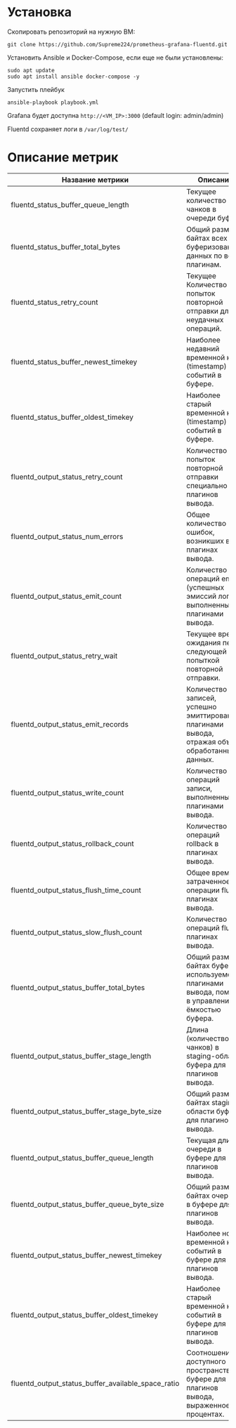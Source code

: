 # Установка

Скопировать репозиторий на нужную ВМ:
```
git clone https://github.com/Supreme224/prometheus-grafana-fluentd.git
```

Установить Ansible и Docker-Compose, если еще не были установлены:
```
sudo apt update
sudo apt install ansible docker-compose -y
```

Запустить плейбук
```
ansible-playbook playbook.yml
```

Grafana будет доступна ```http://<VM_IP>:3000``` (default login: admin/admin)

Fluentd сохраняет логи в ```/var/log/test/```

# Описание метрик

| Название метрики | Описание |
|------------------|----------|
| fluentd_status_buffer_queue_length | Текущее количество чанков в очереди буфера. |
| fluentd_status_buffer_total_bytes | Общий размер в байтах всех буферизованных данных по всем плагинам. |
| fluentd_status_retry_count | Текущее Количество попыток повторной отправки для неудачных операций. |
| fluentd_status_buffer_newest_timekey | Наиболее недавний временной ключ (timestamp) событий в буфере. |
| fluentd_status_buffer_oldest_timekey | Наиболее старый временной ключ (timestamp) событий в буфере. |
| fluentd_output_status_retry_count | Количество попыток повторной отправки специально для плагинов вывода. |
| fluentd_output_status_num_errors | Общее количество ошибок, возникших в плагинах вывода. |
| fluentd_output_status_emit_count | Количество операций emit (успешных эмиссий логов), выполненных плагинами вывода. |
| fluentd_output_status_retry_wait | Текущее время ожидания перед следующей попыткой повторной отправки. |
| fluentd_output_status_emit_records | Количество записей, успешно эмиттированных плагинами вывода, отражая объем обработанных данных. |
| fluentd_output_status_write_count | Количество операций записи, выполненных плагинами вывода. |
| fluentd_output_status_rollback_count | Количество операций rollback в плагинах вывода. |
| fluentd_output_status_flush_time_count | Общее время, затраченное на операции flush в плагинах вывода. |
| fluentd_output_status_slow_flush_count | Количество операций flush в плагинах вывода. |
| fluentd_output_status_buffer_total_bytes | Общий размер в байтах буфера, используемого плагинами вывода, помогая в управлении ёмкостью буфера. |
| fluentd_output_status_buffer_stage_length | Длина (количество чанков) в staging-области буфера для плагинов вывода. |
| fluentd_output_status_buffer_stage_byte_size | Общий размер в байтах staging-области буфера для плагинов вывода. |
| fluentd_output_status_buffer_queue_length | Текущая длина очереди в буфере для плагинов вывода. |
| fluentd_output_status_buffer_queue_byte_size | Общий размер в байтах очереди в буфере для плагинов вывода. |
| fluentd_output_status_buffer_newest_timekey | Наиболее новый временной ключ событий в буфере для плагинов вывода. |
| fluentd_output_status_buffer_oldest_timekey | Наиболее старый временной ключ событий в буфере для плагинов вывода. |
| fluentd_output_status_buffer_available_space_ratio | Соотношение доступного пространства в буфере для плагинов вывода, выраженное в процентах.
